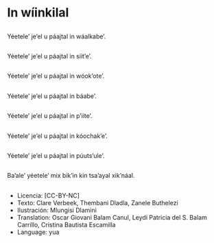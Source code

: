 # In wíinkilal

##
Yéetele’ je’el u páajtal in wáalkabe’.

##
Yéetele’ je’el u páajtal in síit’e’.

##
Yéetele’ je’el u páajtal in wóok’ote’.

##
Yéetele’ je’el u páajtal in báabe’.

##
Yéetele’ je’el u páajtal in p’iite’.

##
Yéetele’ je’el u páajtal in kóochak’e’.

##
Yéetele’ je’el u páajtal in púuts’ule’.

##
Ba’ale’ yéetele’ mix bik’in kin tsa’ayal xik’náal.

##
* Licencia: [CC-BY-NC]
* Texto: Clare Verbeek, Thembani Dladla, Zanele Buthelezi
* Ilustración: Mlungisi Dlamini
* Translation: Oscar Giovani Balam Canul, Leydi Patricia del S. Balam Carrillo, Cristina Bautista Escamilla
* Language: yua
